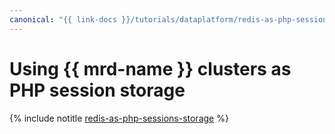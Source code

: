 ```yaml
---
canonical: "{{ link-docs }}/tutorials/dataplatform/redis-as-php-sessions-storage"
---
```


# Using {{ mrd-name }} clusters as PHP session storage

{% include notitle [redis-as-php-sessions-storage](../../_tutorials/dataplatform/redis-as-php-sessions-storage.md) %}
